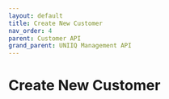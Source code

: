 ```yaml
---
layout: default
title: Create New Customer
nav_order: 4
parent: Customer API
grand_parent: UNIIQ Management API
---
```


# Create New Customer